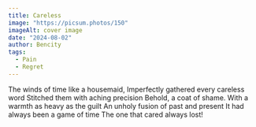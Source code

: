 ```yaml
---
title: Careless
image: "https://picsum.photos/150"
imageAlt: cover image
date: "2024-08-02"
author: Bencity
tags:
  - Pain
  - Regret
---
```


The winds of time like a housemaid,
Imperfectly gathered every careless word
Stitched them with aching precision
Behold, a coat of shame.
With a warmth as heavy as the guilt
An unholy fusion of past and present
It had always been a game of time
The one that cared always lost!
